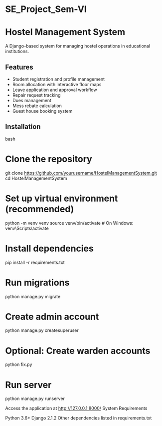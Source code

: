 # SE_Project_Sem-VI

# Hostel Management System

A Django-based system for managing hostel operations in educational institutions.

## Features
- Student registration and profile management
- Room allocation with interactive floor maps
- Leave application and approval workflow
- Repair request tracking
- Dues management
- Mess rebate calculation
- Guest house booking system

## Installation

bash
# Clone the repository
git clone https://github.com/yourusername/HostelManagementSystem.git
cd HostelManagementSystem

# Set up virtual environment (recommended)
python -m venv venv
source venv/bin/activate  # On Windows: venv\Scripts\activate

# Install dependencies
pip install -r requirements.txt

# Run migrations
python manage.py migrate

# Create admin account
python manage.py createsuperuser

# Optional: Create warden accounts
python fix.py

# Run server
python manage.py runserver

Access the application at http://127.0.0.1:8000/
System Requirements

Python 3.6+
Django 2.1.2
Other dependencies listed in requirements.txt
